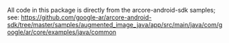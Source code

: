 All code in this package is directly from the arcore-android-sdk samples; see:
https://github.com/google-ar/arcore-android-sdk/tree/master/samples/augmented_image_java/app/src/main/java/com/google/ar/core/examples/java/common